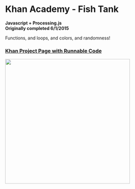 # Khan Academy - Fish Tank
<strong>Javascript + Processing.js<br>
Originally completed 6/1/2015</strong>

Functions, and loops, and colors, and randomness!

<h3><a href="https://www.khanacademy.org/computer-programming/the-noble-derpfish/5643580276342784">Khan Project Page with Runnable Code</a></h3>

<img src ="http://41.media.tumblr.com/6d61b14f0e8584197b1c843a490ae184/tumblr_inline_nqmrltd5Gu1tvc5hi_1280.png" width="400" height="400">

